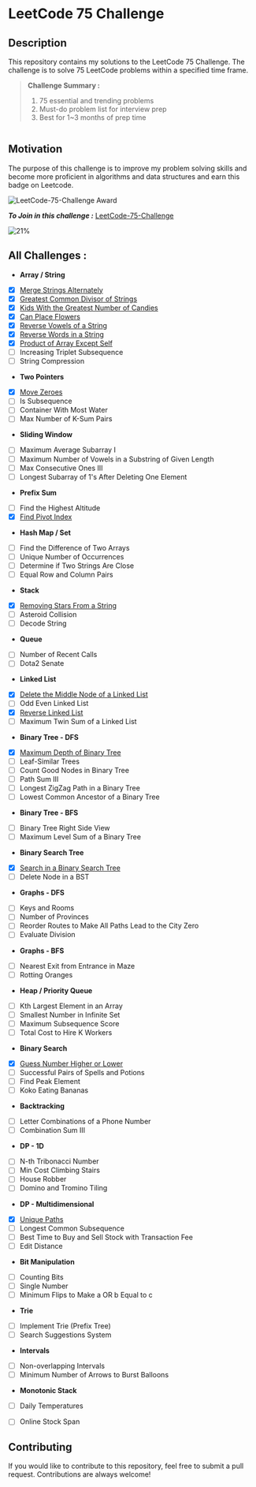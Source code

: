 # LeetCode 75 Challenge

## Description
This repository contains my solutions to the LeetCode 75 Challenge. The challenge is to solve 75 LeetCode problems within a specified time frame.

> **Challenge Summary :**
> 1. 75 essential and trending problems
> 2. Must-do problem list for interview prep
> 3. Best for 1~3 months of prep time

<div style="display:flex; justify-content:space-between ; flex-wrap:wrap">
<div style="max-width:500px" >

## Motivation

The purpose of this challenge is to improve my problem solving skills and become more proficient in algorithms and data structures and earn this badge on Leetcode.

</div>
<img style="max-width:250px" src="https://assets.leetcode.com/static_assets/others/LeetCode_75.gif" alt="LeetCode-75-Challenge Award"/>
</div>

**_To Join in this challenge :_** [LeetCode-75-Challenge](https://leetcode.com/studyplan/leetcode-75/)

![21%](https://progress-bar.dev/21/?title=In%20progress)


## All Challenges :

- **Array / String**
- [X] [Merge Strings Alternately](./E1768_MergeStringsAlternately.java)
- [X] [Greatest Common Divisor of Strings](./E1071_GreatestCommonDivisorofStrings.ts)
- [X] [Kids With the Greatest Number of Candies](./E1431_KidsWiththeGreatestNumberofCandies.ts)
- [X] [Can Place Flowers](./E605_CanPlaceFlowers.ts)
- [X] [Reverse Vowels of a String](./E345_ReverseVowelsofaString.ts)
- [X] [Reverse Words in a String](./M151_ReverseWordsinaString.ts)
- [X] [Product of Array Except Self](./M238_ProductofArrayExceptSelf.ts)
- [ ] Increasing Triplet Subsequence
- [ ] String Compression
- **Two Pointers**
- [X] [Move Zeroes](./E283_MoveZeroes.ts)
- [ ] Is Subsequence
- [ ] Container With Most Water
- [ ] Max Number of K-Sum Pairs
- **Sliding Window**
- [ ] Maximum Average Subarray I
- [ ] Maximum Number of Vowels in a Substring of Given Length
- [ ] Max Consecutive Ones III
- [ ] Longest Subarray of 1's After Deleting One Element
- **Prefix Sum**
- [ ] Find the Highest Altitude
- [X] [Find Pivot Index](./E724FindPivotIndex.ts)
- **Hash Map / Set**
- [ ] Find the Difference of Two Arrays
- [ ] Unique Number of Occurrences
- [ ] Determine if Two Strings Are Close
- [ ] Equal Row and Column Pairs
- **Stack**
- [X] [Removing Stars From a String](./M2390_RemovingStarsFromaString.java)
- [ ] Asteroid Collision
- [ ] Decode String
- **Queue**
- [ ] Number of Recent Calls
- [ ] Dota2 Senate
- **Linked List**
- [X] [Delete the Middle Node of a Linked List](./M2095_DeleteTheMiddleNodeofaLinkedList.java)
- [ ] Odd Even Linked List
- [X] [Reverse Linked List](./E206_ReverseLinkedList.java)
- [ ] Maximum Twin Sum of a Linked List
- **Binary Tree - DFS**
- [X] [Maximum Depth of Binary Tree](./E104MaximumDepthofBinaryTree.java)
- [ ] Leaf-Similar Trees
- [ ] Count Good Nodes in Binary Tree
- [ ] Path Sum III
- [ ] Longest ZigZag Path in a Binary Tree
- [ ] Lowest Common Ancestor of a Binary Tree
- **Binary Tree - BFS**
- [ ] Binary Tree Right Side View
- [ ] Maximum Level Sum of a Binary Tree
- **Binary Search Tree**
- [X] [Search in a Binary Search Tree](./E700_SearchInABinarySearchTree.java)
- [ ] Delete Node in a BST
- **Graphs - DFS**
- [ ] Keys and Rooms
- [ ] Number of Provinces
- [ ] Reorder Routes to Make All Paths Lead to the City Zero
- [ ] Evaluate Division
- **Graphs - BFS**
- [ ] Nearest Exit from Entrance in Maze
- [ ] Rotting Oranges
- **Heap / Priority Queue**
- [ ] Kth Largest Element in an Array
- [ ] Smallest Number in Infinite Set
- [ ] Maximum Subsequence Score
- [ ] Total Cost to Hire K Workers
- **Binary Search**
- [X] [Guess Number Higher or Lower](./E374_GuessNumberHigherOrLower.java)
- [ ] Successful Pairs of Spells and Potions
- [ ] Find Peak Element
- [ ] Koko Eating Bananas
- **Backtracking**
- [ ] Letter Combinations of a Phone Number
- [ ] Combination Sum III
- **DP - 1D**
- [ ] N-th Tribonacci Number
- [ ] Min Cost Climbing Stairs
- [ ] House Robber
- [ ] Domino and Tromino Tiling
- **DP - Multidimensional**
- [X] [Unique Paths](./M62_UniquePaths.java)
- [ ] Longest Common Subsequence
- [ ] Best Time to Buy and Sell Stock with Transaction Fee
- [ ] Edit Distance
- **Bit Manipulation**
- [ ] Counting Bits
- [ ] Single Number
- [ ] Minimum Flips to Make a OR b Equal to c
- **Trie**
- [ ] Implement Trie (Prefix Tree)
- [ ] Search Suggestions System
- **Intervals**
- [ ] Non-overlapping Intervals
- [ ] Minimum Number of Arrows to Burst Balloons
- **Monotonic Stack**
- [ ] Daily Temperatures
- [ ] Online Stock Span


## Contributing
If you would like to contribute to this repository, feel free to submit a pull request. Contributions are always welcome!

